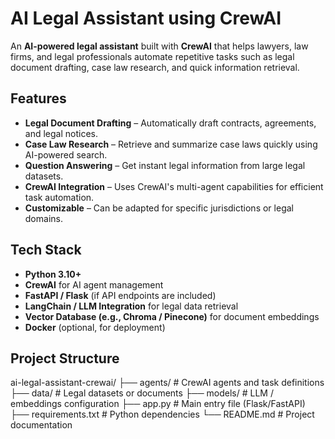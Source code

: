 # AI Legal Assistant using CrewAI

An **AI-powered legal assistant** built with **CrewAI** that helps lawyers, law firms, and legal professionals automate repetitive tasks such as legal document drafting, case law research, and quick information retrieval.

## Features

- **Legal Document Drafting** – Automatically draft contracts, agreements, and legal notices.  
- **Case Law Research** – Retrieve and summarize case laws quickly using AI-powered search.  
- **Question Answering** – Get instant legal information from large legal datasets.  
- **CrewAI Integration** – Uses CrewAI's multi-agent capabilities for efficient task automation.  
- **Customizable** – Can be adapted for specific jurisdictions or legal domains.  

## Tech Stack

- **Python 3.10+**  
- **CrewAI** for AI agent management  
- **FastAPI / Flask** (if API endpoints are included)  
- **LangChain / LLM Integration** for legal data retrieval  
- **Vector Database (e.g., Chroma / Pinecone)** for document embeddings  
- **Docker** (optional, for deployment)  

## Project Structure

ai-legal-assistant-crewai/
├── agents/ # CrewAI agents and task definitions
├── data/ # Legal datasets or documents
├── models/ # LLM / embeddings configuration
├── app.py # Main entry file (Flask/FastAPI)
├── requirements.txt # Python dependencies
└── README.md # Project documentation
